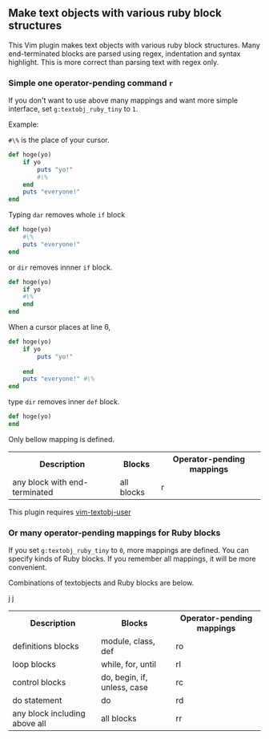 ## Make text objects with various ruby block structures

This Vim plugin makes text objects with various ruby block structures.
Many end-terminated blocks are parsed using regex, indentation and syntax highlight.
This is more correct than parsing text with regex only.

### Simple one operator-pending command `r`
If you don't want to use above many mappings and want more simple interface, set `g:textobj_ruby_tiny` to `1`.

Example:

`#\%` is the place of your cursor.

```ruby
def hoge(yo)
    if yo
        puts "yo!"
        #\%
    end
    puts "everyone!"
end
```

Typing `dar` removes whole `if` block

```ruby
def hoge(yo)
    #\%
    puts "everyone!"
end
```

or `dir` removes innner `if` block.

```ruby
def hoge(yo)
    if yo
    #\%
    end
end
```

When a cursor places at line 6,

```ruby
def hoge(yo)
    if yo
        puts "yo!"
        
    end
    puts "everyone!" #\%
end
```

type `dir` removes inner `def` block.

```ruby
def hoge(yo)
end
```

Only bellow mapping is defined.
<table>
    <tr>
        <th>Description</th>
        <th>Blocks</th>
        <th>Operator-pending mappings</th>
    </tr>
    <tr>
        <td>any block with end-terminated</td>
        <td>all blocks</td>
        <td>r</td>
    </tr>
</table>


This plugin requires [vim-textobj-user](https://github.com/kana/vim-textobj-user)

### Or many operator-pending mappings for Ruby blocks

If you set `g:textobj_ruby_tiny` to `0`, more mappings are defined.
You can specify kinds of Ruby blocks.
If you remember all mappings, it will be more convenient.

Combinations of textobjects and Ruby blocks are below.

<table>
    <tr>
        <th>Description</th>
        <th>Blocks</th>
        <th>Operator-pending mappings</th>
    </tr>
    <tr>
        <td>definitions blocks</td>
        <td>module, class, def</td>
        <td>ro</td>
    </tr>
    <tr>
        <td>loop blocks</td>j
        <td>while, for, until</td>j
        <td>rl</td>
    </tr>
    <tr>
        <td>control blocks</td>
        <td>do, begin, if, unless, case</td>
        <td>rc</td>
    </tr>
    <tr>
        <td>do statement</td>
        <td>do</td>
        <td>rd</td>
    </tr>
    <tr>
        <td>any block including above all</td>
        <td>all blocks</td>
        <td>rr</td>
    </tr>
</table>

